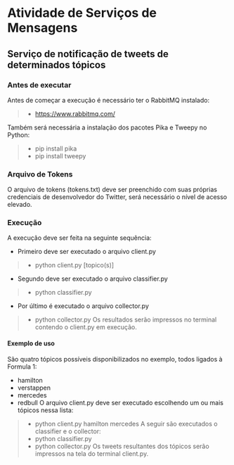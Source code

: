 # Atividade de Serviços de Mensagens

## Serviço de notificação de tweets de determinados tópicos

### Antes de executar
Antes de começar a execução é necessário ter o RabbitMQ instalado:
> - <https://www.rabbitmq.com/>

Também será necessária a instalação dos pacotes Pika e Tweepy no Python:
> - pip install pika
> - pip install tweepy

### Arquivo de Tokens
O arquivo de tokens (tokens.txt) deve ser preenchido com suas próprias credenciais de desenvolvedor do Twitter, será necessário o nível de acesso elevado.

### Execução
A execução deve ser feita na seguinte sequência:
- Primeiro deve ser executado o arquivo client.py
> - python client.py [topico(s)]
- Segundo deve ser executado o arquivo classifier.py
> - python classifier.py
- Por último é executado o arquivo collector.py
> - python collector.py
Os resultados serão impressos no terminal contendo o client.py em execução.

#### Exemplo de uso
São quatro tópicos possíveis disponibilizados no exemplo, todos ligados à Formula 1:
- hamilton
- verstappen
- mercedes
- redbull
O arquivo client.py deve ser executado escolhendo um ou mais tópicos nessa lista:
> - python client.py hamilton mercedes
A seguir são executados o classifier e o collector:
> - python classifier.py
> - python collector.py
Os tweets resultantes dos tópicos serão impressos na tela do terminal client.py.
